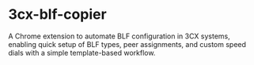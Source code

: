 # 3cx-blf-copier
A Chrome extension to automate BLF configuration in 3CX systems, enabling quick setup of BLF types, peer assignments, and custom speed dials with a simple template-based workflow.
